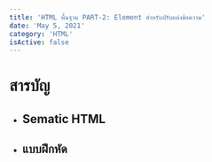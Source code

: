 ```yaml
---
title: 'HTML พื้นฐาน PART-2: Element สำหรับปรับแต่งข้อความ'
date: 'May 5, 2021'
category: 'HTML'
isActive: false
---
```


# สารบัญ

- ## Sematic HTML

- ## แบบฝึกหัด
